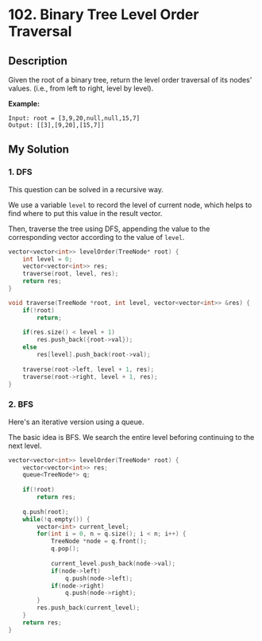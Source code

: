 # 102. Binary Tree Level Order Traversal

## Description
Given the root of a binary tree, return the level order traversal of its nodes' values. (i.e., from left to right, level by level).

**Example:**
```
Input: root = [3,9,20,null,null,15,7]
Output: [[3],[9,20],[15,7]]
```
## My Solution
### 1. DFS
This question can be solved in a recursive way.

We use a variable `level` to record the level of current node, which helps to find where to put this value in the result vector.

Then, traverse the tree using DFS, appending the value to the corresponding vector according to the value of `level`.

```C++
vector<vector<int>> levelOrder(TreeNode* root) {
    int level = 0;
    vector<vector<int>> res;
    traverse(root, level, res);
    return res;
}

void traverse(TreeNode *root, int level, vector<vector<int>> &res) {
    if(!root)
        return;
    
    if(res.size() < level + 1)
        res.push_back({root->val});
    else
        res[level].push_back(root->val);
    
    traverse(root->left, level + 1, res);
    traverse(root->right, level + 1, res);
}
```
### 2. BFS
Here's an iterative version using a queue.

The basic idea is BFS. We search the entire level beforing continuing to the next level.

```C++
vector<vector<int>> levelOrder(TreeNode* root) {
    vector<vector<int>> res;
    queue<TreeNode*> q;
    
    if(!root)
        return res;
    
    q.push(root);
    while(!q.empty()) {
        vector<int> current_level;
        for(int i = 0, n = q.size(); i < n; i++) {
            TreeNode *node = q.front();
            q.pop();
            
            current_level.push_back(node->val);
            if(node->left)
                q.push(node->left);
            if(node->right)
                q.push(node->right);
        }
        res.push_back(current_level);
    }
    return res;
}
```